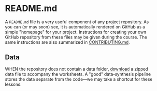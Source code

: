 # README.md

A `README.md` file is a very useful component of any project repository. As you can (or may soon) see, it is automatically rendered on GitHub as a simple "homepage" for your project. Instructions for creating your own GitHub repository from these files may be given during the course. The same instructions are also summarized in [CONTRIBUTING.md].

## Data

WHEN the repository does not contain a data folder, [download] a zipped data file to accompany the worksheets. A "good" data-synthesis pipeline stores the data separate from the code&mdash;we may take a shortcut for these lessons.

[download]: https://files.sesync.org/pydio/public/09bb83
[CONTRIBUTING.md]: CONTRIBUTING.md
